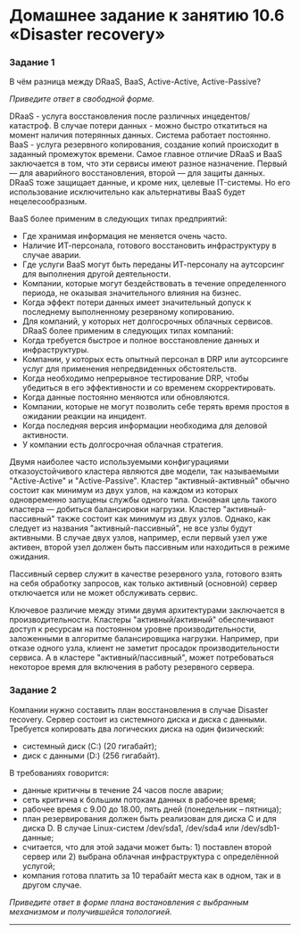 # Домашнее задание к занятию 10.6 «Disaster recovery»
### Задание 1

В чём разница между DRaaS, BaaS, Active-Active, Active-Passive?

*Приведите ответ в свободной форме.*

DRaaS - услуга восстановления после различных инцедентов/катастроф. В случае потери данных - можно быстро откатиться на момент наличия потерянных данных. Система работает постоянно.
BaaS - услуга резервного копирования, создание копий происходит в заданный промежуток времени.
Самое главное отличие DRaaS и BaaS заключается в том, что эти сервисы имеют разное назначение. Первый ― для аварийного восстановления, второй ― для защиты данных. DRaaS тоже защищает данные, и кроме них, целевые IT-системы. Но его использование исключительно как альтернативы BaaS будет нецелесообразным.

BaaS более применим в следующих типах предприятий:
*	Где хранимая информация не меняется очень часто.
*	Наличие ИТ-персонала, готового восстановить инфраструктуру в случае аварии.
*	Где услуги BaaS могут быть переданы ИТ-персоналу на аутсорсинг для выполнения другой деятельности.
*	Компании, которые могут бездействовать в течение определенного периода, не оказывая значительного влияния на бизнес.
* Когда эффект потери данных имеет значительный допуск к последнему выполненному резервному копированию.
*	Для компаний, у которых нет долгосрочных облачных сервисов.
DRaaS более применим в следующих типах компаний:
*	Когда требуется быстрое и полное восстановление данных и инфраструктуры.
*	Компании, у которых есть опытный персонал в DRP или аутсорсинге услуг для применения непредвиденных обстоятельств.
*	Когда необходимо непрерывное тестирование DRP, чтобы убедиться в его эффективности и со временем скорректировать.
*	Когда данные постоянно меняются или обновляются.
*	Компании, которые не могут позволить себе терять время простоя в ожидании реакции на инцидент.
*	Когда последняя версия информации необходима для деловой активности.
*	У компании есть долгосрочная облачная стратегия.


Двумя наиболее часто используемыми конфигурациями отказоустойчивого кластера являются две модели, так называемыми "Active-Active" и "Active-Passive". 
Кластер "активный-активный" обычно состоит как минимум из двух узлов, на каждом из которых одновременно запущены службы одного типа. Основная цель такого кластера — добиться балансировки нагрузки.
Кластер "активный-пассивный" также состоит как минимум из двух узлов. Однако, как следует из названия "активный-пассивный", не все узлы будут активными. В случае двух узлов, например, если первый узел уже активен, второй узел должен быть пассивным или находиться в режиме ожидания.


Пассивный сервер служит в качестве резервного узла, готового взять на себя обработку запросов, как только активный (основной) сервер отключается или не может обслуживать сервис.


Ключевое различие между этими двумя архитектурами заключается в производительности. Кластеры "активный/активный" обеспечивают доступ к ресурсам на постоянном уровне производительности, заложенными в алгоритме балансировщика нагрузки. Например, при отказе одного узла, клиент не заметит просадок производительности сервиса. А в кластере "активный/пассивный", может потребоваться некоторое время для включения в работу резервного сервера.


### Задание 2

Компании нужно составить план восстановления в случае Disaster recovery. Сервер состоит из системного диска и диска с данными. 
Требуется копировать два логических диска на один физический: 
- системный диск (C:) (20 гигабайт);
- диск с данными (D:) (256 гигабайт). 

В требованиях говорится: 
- данные критичны в течение 24 часов после аварии;
- сеть критична к большим потокам данных в рабочее время;
- рабочее время с 9.00 до 18.00, пять дней (понедельник – пятница);
- план резервирования должен быть реализован для диска C и для диска D. В случае Linux-систем /dev/sda1, /dev/sda4 или /dev/sdb1-данные;
- считается, что для этой задачи может быть: 1) поставлен второй сервер или 2) выбрана облачная инфраструктура с определённой услугой;
- компания готова платить за 10 терабайт места как в одном, так и в другом случае.
 
*Приведите ответ в форме плана востановления с выбранным механизмом и получившейся топологией.*

---
